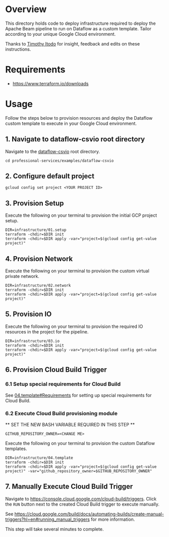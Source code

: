 <!--
Copyright 2022 Google LLC

Licensed under the Apache License, Version 2.0 (the "License");
you may not use this file except in compliance with the License.
You may obtain a copy of the License at

    https://www.apache.org/licenses/LICENSE-2.0

Unless required by applicable law or agreed to in writing, software
distributed under the License is distributed on an "AS IS" BASIS,
WITHOUT WARRANTIES OR CONDITIONS OF ANY KIND, either express or implied.
See the License for the specific language governing permissions and
limitations under the License.
-->

# Overview

This directory holds code to deploy infrastructure required to deploy the Apache
Beam pipeline to run on Dataflow as a custom template. Tailor according to your
unique Google Cloud environment.

Thanks to [Timothy Itodo](https://github.com/itodotimothy6) for insight,
feedback and edits on these instructions.

# Requirements

- https://www.terraform.io/downloads

# Usage

Follow the steps below to provision resources and deploy the Dataflow custom
template to execute in your Google Cloud environment.

## 1. Navigate to dataflow-csvio root directory

Navigate to the [dataflow-csvio](../.) root directory.

```
cd professional-services/examples/dataflow-csvio
```

## 2. Configure default project

```
gcloud config set project <YOUR PROJECT ID>
```

## 3. Provision Setup

Execute the following on your terminal to provision the initial GCP project
setup.

```
DIR=infrastructure/01.setup
terraform -chdir=$DIR init
terraform -chdir=$DIR apply -var="project=$(gcloud config get-value project)"
```

## 4. Provision Network

Execute the following on your terminal to provision the custom virtual private
network.

```
DIR=infrastructure/02.network
terraform -chdir=$DIR init
terraform -chdir=$DIR apply -var="project=$(gcloud config get-value project)"
```

## 5. Provision IO

Execute the following on your terminal to provision the required IO resources in
the project for the pipeline.

```
DIR=infrastructure/03.io
terraform -chdir=$DIR init
terraform -chdir=$DIR apply -var="project=$(gcloud config get-value project)"
```

## 6. Provision Cloud Build Trigger

### 6.1 Setup special requirements for Cloud Build

See [04.template#Requirements](04.template#Requirements) for setting up
special requirements for Cloud Build.

### 6.2 Execute Cloud Build provisioning module

** SET THE NEW BASH VARIABLE REQUIRED IN THIS STEP **
```
GITHUB_REPOSITORY_OWNER=<CHANGE ME>
```

Execute the following on your terminal to provision the custom Dataflow
templates.
```
DIR=infrastructure/04.template
terraform -chdir=$DIR init
terraform -chdir=$DIR apply -var="project=$(gcloud config get-value project)" -var="github_repository_owner=$GITHUB_REPOSITORY_OWNER"
```

## 7. Manually Execute Cloud Build Trigger

Navigate to https://console.cloud.google.com/cloud-build/triggers. Click the
`RUN` button next to the created Cloud Build trigger to execute manually.

See https://cloud.google.com/build/docs/automating-builds/create-manual-triggers?hl=en#running_manual_triggers
for more information.

This step will take several minutes to complete.